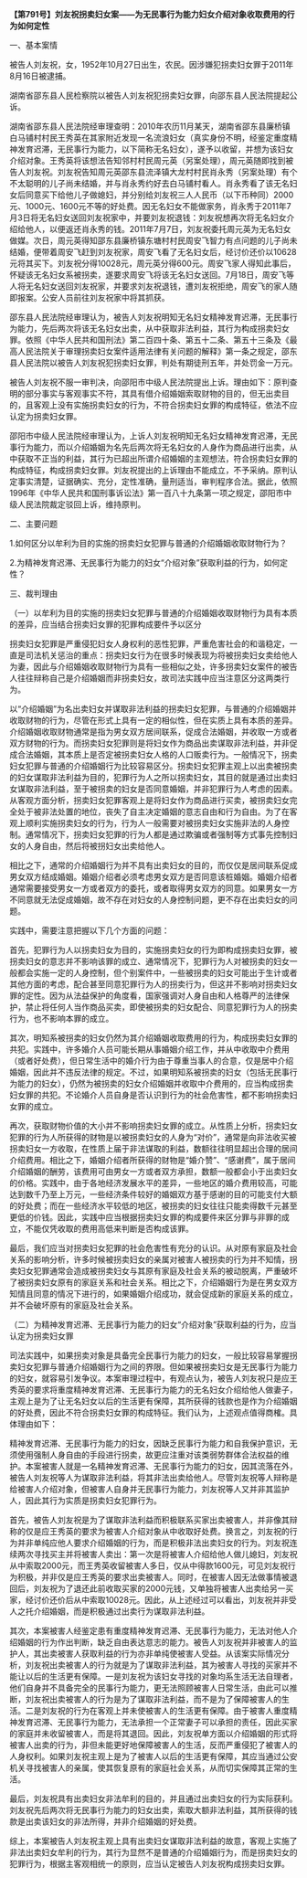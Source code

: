 **【第791号】刘友祝拐卖妇女案——为无民事行为能力妇女介绍对象收取费用的行为如何定性**

一、基本案情

被告人刘友祝，女，1952年10月27日出生，农民。因涉嫌犯拐卖妇女罪于2011年8月16日被逮捕。

湖南省邵东县人民检察院以被告人刘友祝犯拐卖妇女罪，向邵东县人民法院提起公诉。

湖南省邵东县人民法院经审理查明：2010年农历11月某天，湖南省邵东县廉桥镇白马铺村村民王秀英在其家附近发现一名流浪妇女（真实身份不明，经鉴定重度精神发育迟滞，无民事行为能力，以下简称无名妇女），遂予以收留，并想为该妇女介绍对象。王秀英将该想法告知邻村村民周元英（另案处理），周元英随即找到被告人刘友祝。刘友祝告知周元英邵东县流泽镇大龙村村民肖永秀（另案处理）有个不太聪明的儿子尚未结婚，并与肖永秀约好去白马铺村看人。肖永秀看了该无名妇女后同意买下给他儿子做媳妇，并分别给刘友祝三人人民币（以下币种同）2000元、1000元、1600元不等的好处费。因无名妇女不能做家务，肖永秀于2011年7月3日将无名妇女送回刘友祝家中，并要刘友祝退钱：刘友祝想再次将无名妇女介绍给他人，以便返还肖永秀的钱。2011年7月7日，刘友祝委托周元英为无名妇女做媒。次日，周元英得知邵东县廉桥镇东塘村村民周安飞智力有点问题的儿子尚未结婚，便带着周安飞赶到刘友祝家，周安飞看了无名妇女后，经讨价还价以10628元将其买下。刘友祝分得10028元，周元英分得600元。周安飞家人得知此事后，怀疑该无名妇女系被拐卖，遂要求周安飞将该无名妇女送回。7月18日，周安飞等人将无名妇女送回刘友祝家，并要求刘友祝退钱，遭刘友祝拒绝，周安飞的家人随即报案。公安人员前往刘友祝家中将其抓获。

邵东县人民法院经审理认为，被告人刘友祝明知无名妇女精神发育迟滞，无民事行为能力，先后两次将该无名妇女出卖，从中获取非法利益，其行为构成拐卖妇女罪。依照《中华人民共和国刑法》第二百四十条、第五十二条、第五十三条及《最高人民法院关于审理拐卖妇女案件适用法律有关问题的解释》第一条之规定，邵东县人民法院以被告人刘友祝犯拐卖妇女罪，判处有期徒刑五年，并处罚金一万元。

被告人刘友祝不服一审判决，向邵阳市中级人民法院提出上诉。理由如下：原判查明的部分事实与客观事实不符，其具有借介绍婚姻索取财物的目的，但无出卖目的，且客观上没有实施拐卖妇女的行为，不符合拐卖妇女罪的构成特征，依法不应认定为拐卖妇女罪。

邵阳市中级人民法院经审理认为，上诉人刘友祝明知无名妇女精神发育迟滞，无民事行为能力，而以介绍婚姻为名先后两次将无名妇女的人身作为商品进行出卖，从中获取不正当的利益，其行为已超出所谓介绍婚姻的主观想法，符合拐卖妇女罪的构成特征，构成拐卖妇女罪。刘友祝提出的上诉理由不能成立，不予采纳。原判认定事实清楚，证据确实、充分，定性准确，量刑适当，审判程序合法。据此，依照1996年《中华人民共和国刑事诉讼法》第一百八十九条第一项之规定，邵阳市中级人民法院裁定驳回上诉，维持原判。

二、主要问题

1.如何区分以牟利为目的实施的拐卖妇女犯罪与普通的介绍婚姻收取财物行为？

2.为精神发育迟滞、无民事行为能力的妇女“介绍对象”获取利益的行为，如何定性？

三、裁判理由

（一）以牟利为目的实施的拐卖妇女犯罪与普通的介绍婚姻收取财物行为具有本质的差异，应当结合拐卖妇女罪的犯罪构成要件予以区分

拐卖妇女犯罪是严重侵犯妇女人身权利的恶性犯罪，严重危害社会的和谐稳定，一直是司法机关惩治的重点：拐卖妇女行为在很多时候表现为将被拐卖妇女卖给他人为妻，因此与介绍婚姻收取财物行为具有一些相似之处，许多拐卖妇女案件的被告人往往辩称自己是介绍婚姻而非拐卖妇女，故司法实践中应当注意区分这两类行为。

以“介绍婚姻”为名出卖妇女并谋取非法利益的拐卖妇女犯罪，与普通的介绍婚姻并收取财物的行为，尽管在形式上具有一定的相似性，但在实质上具有本质的差异。介绍婚姻收取财物通常是指为男女双方居间联系，促成合法婚姻，并收取一方或者双方财物的行为。而拐卖妇女犯罪则是将妇女作为商品出卖谋取非法利益，并非促成合法婚姻，其本质上是否定被拐卖妇女人格的人口贩卖行为。一般情况下，拐卖妇女犯罪与普通的介绍婚姻行为比较容易区分。拐卖妇女犯罪主观上以出卖被拐卖的妇女谋取非法利益为目的，犯罪行为人之所以拐卖妇女，其目的就是通过出卖妇女谋取非法利益，至于被拐卖的妇女是否同意婚姻，并非犯罪行为人考虑的因素。从客观方面分析，拐卖妇女犯罪客观上是将妇女作为商品进行买卖，被拐卖妇女完全处于被非法处置的地位，丧失了自主决定婚姻的意志自由和行为自由。为了在客观上顺利实施拐卖妇女的行为，行为人一般需要对被拐卖妇女实施非法的人身控制。通常情况下，拐卖妇女犯罪的行为人都是通过欺骗或者强制等方式事先控制妇女的人身自由，然后将被拐妇女出卖给他人。

相比之下，通常的介绍婚姻行为并不具有出卖妇女的目的，而仅仅是居间联系促成男女双方结成婚姻。婚姻介绍者必须考虑男女双方是否同意该桩婚姻。婚姻介绍者通常需要接受男女一方或者双方的委托，或者取得男女双方的同意。如果男女一方不同意就无法促成婚姻，故不存在对妇女的人身控制问题，更不存在出卖妇女的问题。

实践中，需要注意把握以下几个方面的问题：

首先，犯罪行为人以拐卖妇女为目的，实施拐卖妇女的行为即构成拐卖妇女罪，被拐卖妇女的意志并不影响该罪的成立、通常情况下，犯罪行为人对被拐卖的妇女一般都会实施一定的人身控制，但个别案件中，一些被拐卖的妇女可能出于生计或者其他方面的考虑，配合甚至同意犯罪行为人的拐卖行为，但这并不影响对拐卖妇女罪的定性。因为从法益保护的角度看，国家强调对人身自由和人格尊严的法律保护，禁止将任何人当作商品买卖，即使被拐卖的妇女配合、同意犯罪行为人的拐卖行为，也不影响本罪的成立。

其次，明知系被拐卖的妇女仍然为其介绍婚姻收取费用的行为，构成拐卖妇女罪的共犯。实践中，许多婚介人员可能长期从事婚姻介绍工作，并从中收取中介费用（或者好处费），但日常生活中的婚介行为由于尊重当事人的合意，仅是居中介绍婚姻，因此并不违反法律的规定。不过，如果明知系被拐卖的妇女（包括无民事行为能力的妇女），仍然为被拐卖的妇女介绍婚姻并收取中介费用的，应当构成拐卖妇女罪的共犯。不论婚介人员自身是否认识到行为的社会危害性，都不影响拐卖妇女罪的成立。

再次，获取财物价值的大小并不影响拐卖妇女罪的成立。从性质上分析，拐卖妇女犯罪的行为人所获得的财物是以被拐卖妇女的人身为“对价”，通常是向非法收买被拐卖妇女一方收取，在性质上届于非法谋取的利益，数额往往明显超出合理的居间介绍费用。相比之下，婚姻介绍者所获得的财物是“婚介赞”、“感谢费”，属于居间介绍婚姻的酬劳，该费用可由男女一方或者双方承担，数额一般都会小于出卖妇女的价格。实践中，由于各地经济发展水平的差异，一些地区的婚介费用较高，可能达到数千乃至上万元，一些经济条件较好的婚姻双方基于感谢的目的可能支付大额的好处费；而在一些经济水平较低的地区，被拐卖的妇女往往只能卖得数千元甚至更低的价钱。因此，实践中应当根据拐卖妇女罪的构成要件来区分罪与非罪的成立，不能仅凭收取的费用高低来判断是否构成该罪。

最后，我们应当对拐卖妇女犯罪的社会危害性有充分的认识。从对原有家庭及社会关系的影响分析，许多时候被拐卖妇女的亲属对被害人被拐卖的行为并不知情，拐卖妇女犯罪通常会造成被拐卖妇女与其原有家庭及社会关系的被动脱离，严重破坏了被拐卖妇女原有的家庭关系和社会关系。相比之下，介绍婚姻行为是在男女双方知情且同意的情况下进行的，如果婚姻介绍成功，就会促成新的家庭关系的成立，并不会破坏原有的家庭及社会关系。

（二）为精神发育迟滞、无民事行为能力的妇女“介绍对象”获取利益的行为，应当认定为拐卖妇女罪

司法实践中，如果拐卖对象是具备完全民事行为能力的妇女，一般比较容易掌握拐卖妇女犯罪与普通介绍婚姻行为之间的界限。但如果被拐卖妇女是无民事行为能力的妇女，就容易引发争议。本案审理过程中，有观点认为，被告人刘友祝只是应王秀英的要求将重度精神发育迟滞、无民事行为能力的无名妇女介绍给他人做妻子，主观上是为了让无名妇女以后的生活更有保障，其所获得的钱款也是作为介绍婚姻的好处费，因此不符合拐卖妇女罪的构成特征。我们认为，上述观点值得商榷。具体理由如下：

精神发育迟滞、无民事行为能力的妇女，因缺乏民事行为能力和自我保护意识，无须使用强制人身自由的手段进行拐卖，故更应注重对该类弱势群体合法权益的维护。本案被害人就是一名精神发育迟滞、无民事行为能力的妇女，因其流落在外，被告人刘友祝等人为谋取非法利益，将其非法出卖给他人。尽管刘友祝等人辩称是给被害人介绍对象，但被害人自身并无民事行为能力，刘友祝等人又并非其监护人，因此其行为实质是拐卖妇女犯罪行为。

首先，被告人刘友祝是为了谋取非法利益而积极联系买家出卖被害人，并非像其辩称的仅是应王秀英的要求为被害人介绍对象从中收取好处费。换言之，刘友祝的行为并非单纯应他人要求介绍婚姻的行为，而是积极非法出卖妇女的行为。刘友祝连续两次寻找买主并将被害人卖出：第一次是将被害人介绍给他人做儿媳妇，刘友祝从中索取2000元，而王秀英收留被害人多日，仅从中得款1600元，可见刘友祝行为积极，并非仅是应王秀英的要求出卖被害人。同时，在被害人因无法做事情被退回后，刘友祝为了退还此前收取买家的2000元钱，又单独将被害人出卖给另一买家，经讨价还价后从中索取10028元。因此，从上述经过可以看出，刘友祝并非受人之托介绍婚姻，而是积极通过出卖行为谋取非法利益。

其次，本案被害人经鉴定患有重度精神发育迟滞、无民事行为能力，无法对他人介绍婚姻的行为作出判断，缺乏自由表达意志的能力。被告人刘友祝并非被害人的监护人，其出卖被害人获取利益的行为亦非单纯使被害人受益。从该案实际情况分析，刘友祝出卖被害人的行为就是为了谋取非法利益，其为被害人寻找的买家并不能让以后的生活更有保障。一是刘友祝为该妇女寻找的对象均系生活无法自理者，他们自身并不具备完全的民事行为能力，更无法照顾被害人日常生活，由此可以推断，刘友祝出卖被害人的行为是为了谋取非法利益，而不是为了保障被害人的生活。二是刘友祝的行为在客观上并未使被害人的生活更有保障。由于被害人重度精神发育迟滞、无民事行为能力，无法承担一个正常妻子可以承担的责任，因此买家的家庭并未收留被害人，而是将其退回。因此，刘友祝单方面以介绍婚姻的形式将被害人出卖的行为，非但未能更好地保障被害人的生活，反而严重侵犯了被害人的人身权利。如果刘友祝主观上是为了被害人以后的生活更有保障，其应当通过公安机关寻找被害人的亲属，使其恢复原有的家庭社会关系，从而切实保障其正常的生活。

最后，刘友祝具有出卖妇女非法牟利的目的，并且通过出卖妇女的行为实际获利。刘友祝先后两次将无民事行为能力的妇女出卖，索取大额非法利益，其所获得的钱款是出卖该妇女的非法所得，并非介绍婚姻的好处费。

综上，本案被告人刘友祝主观上具有出卖妇女谋取非法利益的故意，客观上实施了非法出卖妇女牟利的行为，其行为显然不是普通的介绍婚姻行为，而是拐卖妇女的犯罪行为，根据主客观相统一的原则，应当认定被告人刘友祝构成拐卖妇女罪。